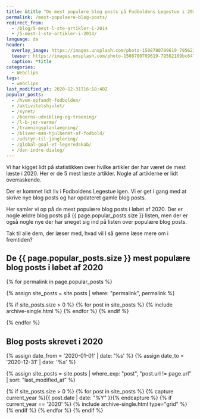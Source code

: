 ```yaml
---
title: &title "De mest populære blog posts på Fodboldens Legestue i 2020"
permalink: /mest-populaere-blog-posts/
redirect_from:
  - /blog/5-mest-l-ste-artikler-i-2014
  - /5-mest-l-ste-artikler-i-2014/
language: da
header:
  overlay_image: https://images.unsplash.com/photo-1508780709619-79562169bc64?ixid=MXwxMjA3fDB8MHxwaG90by1wYWdlfHx8fGVufDB8fHw%3D&ixlib=rb-1.2.1&auto=format&fit=crop&w=1950&q=80
  teaser: https://images.unsplash.com/photo-1508780709619-79562169bc64?ixid=MXwxMjA3fDB8MHxwaG90by1wYWdlfHx8fGVufDB8fHw%3D&ixlib=rb-1.2.1&auto=format&fit=crop&w=400&q=80
  caption: *title
categories:
  - Webclips
tags:
  - webclips
last_modified_at: 2020-12-31T16:18:40Z
popular_posts:
  - /hvem-opfandt-fodbolden/
  - /aktivitetshjulet/
  - /synet/
  - /boerns-udvikling-og-traening/
  - /l-b-jer-varme/
  - /traeningsplanlaegning/
  - /bliver-man-hjulbenet-af-fodbold/
  - /udstyr-til-jonglering/
  - /global-goal-et-legeredskab/
  - /den-indre-dialog/
---
```


Vi har kigget lidt på statistikken over hvilke artikler der har været de mest læste i 2020. Her er de 5 mest læste artikler. Nogle af artiklerne er lidt overraskende.

Der er kommet lidt liv i Fodboldens Legestue igen. Vi er get i gang med at skrive nye blog posts og har opdateret gamle blog posts. 

Her samler vi op på de mest populære blog posts i løbet af 2020. Der er nogle ældre blog posts på {{ page.popular_posts.size }} listen, men der er også nogle nye der har sneget sig ind på listen over populære blog posts.

Tak til alle dem, der læser med, hvad vil I så gerne læse mere om i fremtiden?

## De {{ page.popular_posts.size }} mest populære blog posts i løbet af 2020

{% for permalink in page.popular_posts %}

{% assign site_posts = site.posts | where: "permalink", permalink %}

{% if site_posts.size > 0 %}
  {% for post in site_posts %}
    {% include archive-single.html %}
  {% endfor %}
{% endif %}

{% endfor %}

## Blog posts skrevet i 2020

{% assign date_from = '2020-01-01' | date: '%s' %}
{% assign date_to = '2020-12-31' | date: '%s' %}

{% assign site_posts = site.posts | where_exp: "post", "post.url != page.url" | sort: "last_modified_at" %}

<div class="feature__wrapper">

{% if site_posts.size > 0 %}
  {% for post in site_posts %}
    {% capture current_year %}{{ post.date | date: "%Y" }}{% endcapture %}
    {% if current_year == '2020' %}
      {% include archive-single.html type="grid" %}
    {% endif %}
  {% endfor %}
{% endif %}

</div>
